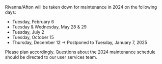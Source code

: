Rivanna/Afton will be taken down for maintenance in 2024 on the following days: 

- Tuesday, February 6
- Tuesday & Wednesday, May 28 & 29
- Tuesday, July 2
- Tuesday, October 15
- Thursday, December 12 -> Postponed to Tuesday, January 7, 2025
>

Please plan accordingly. Questions about the 2024 maintenance schedule should be directed to our user services team.


